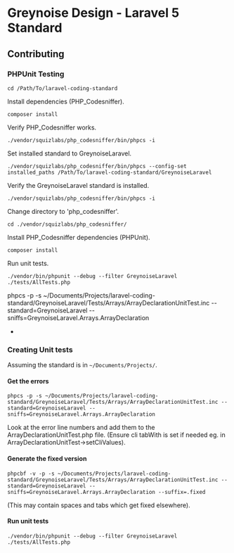 # Greynoise Design - Laravel 5 Standard

## Contributing

### PHPUnit Testing

`cd /Path/To/laravel-coding-standard`

 Install dependencies (PHP_Codesniffer).

`composer install`

Verify PHP_Codesniffer works.

`./vendor/squizlabs/php_codesniffer/bin/phpcs -i`

Set installed standard to GreynoiseLaravel.

`./vendor/squizlabs/php_codesniffer/bin/phpcs --config-set installed_paths /Path/To/laravel-coding-standard/GreynoiseLaravel`

Verify the GreynoiseLaravel standard is installed.

`./vendor/squizlabs/php_codesniffer/bin/phpcs -i`

Change directory to 'php_codesniffer'.

`cd ./vendor/squizlabs/php_codesniffer/`

Install PHP_Codesniffer dependencies (PHPUnit).

`composer install`

Run unit tests.

`./vendor/bin/phpunit --debug --filter GreynoiseLaravel ./tests/AllTests.php`

phpcs -p -s ~/Documents/Projects/laravel-coding-standard/GreynoiseLaravel/Tests/Arrays/ArrayDeclarationUnitTest.inc --standard=GreynoiseLaravel --sniffs=GreynoiseLaravel.Arrays.ArrayDeclaration

-

### Creating Unit tests

Assuming the standard is in `~/Documents/Projects/`.

#### Get the errors
`phpcs -p -s ~/Documents/Projects/laravel-coding-standard/GreynoiseLaravel/Tests/Arrays/ArrayDeclarationUnitTest.inc --standard=GreynoiseLaravel --sniffs=GreynoiseLaravel.Arrays.ArrayDeclaration`

Look at the error line numbers and add them to the ArrayDeclarationUnitTest.php file. (Ensure cli tabWith is set if needed eg. in ArrayDeclarationUnitTest->setCliValues).

#### Generate the fixed version

`phpcbf -v -p -s ~/Documents/Projects/laravel-coding-standard/GreynoiseLaravel/Tests/Arrays/ArrayDeclarationUnitTest.inc --standard=GreynoiseLaravel --sniffs=GreynoiseLaravel.Arrays.ArrayDeclaration --suffix=.fixed`

(This may contain spaces and tabs which get fixed elsewhere).

#### Run unit tests
`./vendor/bin/phpunit --debug --filter GreynoiseLaravel ./tests/AllTests.php`
